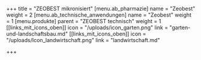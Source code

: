 +++
title = "ZEOBEST mikronisiert"
[menu.ab_pharmazie]
name = "Zeobest"
weight = 2
[menu.ab_technische_anwendungen]
name = "Zeobest"
weight = 1
[menu.produkte]
parent = "ZEOBEST technisch"
weight = 1
[[links_mit_icons_oben]]
icon = "/uploads/icon_garten.png"
link = "garten-und-landschaftsbau.md"
[[links_mit_icons_oben]]
icon = "/uploads/Icon_landwirtschaft.png"
link = "landwirtschaft.md"

+++
